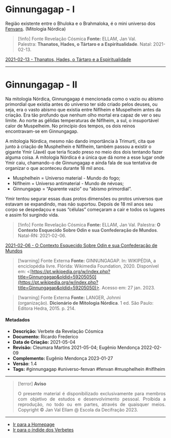 # Ginnungagap - I

Região existente entre o Bhuloka e o Brahmaloka, é o mini universo dos [Fenvans](Fenvans.md). (Mitologia Nórdica)

> [!info] Fonte Revelação Cósmica
> **Fonte:** ELLAM, Jan Val. Palestra: **Thanatos, Hades, o Tártaro e a Espiritualidade**. Natal: 2021-02-13.

[2021-02-13 - Thanatos, Hades, o Tártaro e a Espiritualidade](2021-02-13%20-%20Thanatos,%20Hades,%20o%20Tártaro%20e%20a%20Espiritualidade.md)

---
# Ginnungagap - II

Na mitologia Nórdica, Ginnungagap é mencionada como o vazio ou abismo primordial que existia antes do universo ter sido criado pelos deuses, ou seja, era o vasto abismo que existia entre Niflheim e Muspelheim antes da criação. Era tão profundo que nenhum olho mortal era capaz de ver o seu limite. Ao norte as gélidas temperaturas de Niflheim, a sul, o insuportável calor de Muspelheim. No princípio dos tempos, os dois reinos encontravam-se em Ginnungagap.

A mitologia Nórdica, mesmo não dando importância à Trimurti, cita que junto à criação de Musphelhein e Niflheim, também passou a existir o gigante Ymir (Javé) que teria ficado preso no meio dos dois tentando fazer alguma coisa. A mitologia Nórdica é a única que dá nome a esse lugar onde Ymir caiu, chamando-o de Ginnungagap e ainda fala de sua tentativa de organizar o que aconteceu durante 18 mil anos.

-   Musphelhein = Universo material - Mundo do fogo;
-   Niflheim = Universo antimaterial - Mundo de névoas;
-   Ginnungagap = “Aparente vazio” ou “abismo primordial”.

Ymir tentou segurar essas duas protos dimensões ou protos universos que estavam se expandindo, mas não suportou. Depois de 18 mil anos seu corpo se despedaçou e suas “células” começaram a cair e todos os lugares e assim foi surgindo vida.

> [!info] Fonte Revelação Cósmica
> **Fonte:** ELLAM, Jan Val. Palestra: **O Contexto Esquecido Sobre Odin e sua Confederação de Mundos**. Natal-RN: 2021-02-06.

[2021-02-06 - O Contexto Esquecido Sobre Odin e sua Confederação de Mundos](2021-02-06%20-%20O%20Contexto%20Esquecido%20Sobre%20Odin%20e%20sua%20Confederação%20de%20Mundos.md)

> [!warning] Fonte Externa
> **Fonte:** GINNUNGAGAP. In: WIKIPÉDIA, a enciclopédia livre. Flórida: Wikimedia Foundation, 2020. Disponível em: <[https://pt.wikipedia.org/w/index.php?title=Ginnungagap&oldid=59205050](https://pt.wikipedia.org/w/index.php?title=Ginnungagap&oldid=59205050)>. Acesso em: 27 jan. 2023.

> [!warning] Fonte Externa
> **Fonte:** LANGER, Johnni (organização). **Dicionário de Mitologia Nórdica**. 1 ed. São Paulo: Editora Hedra, 2015. p. 214.

#### Metadados

-   **Descrição:** Verbete da Revelação Cósmica
-   **Documento:** Ricardo Frederico
-   **Data de Criação:** 2021-05-04
-   **Revisão:** Cleumara Martins 2021-05-04; Eugênio Mendonça 2022-02-09
-   **Complemento:** Eugênio Mendonça 2023-01-27
-   **Versão**: 1.4
-   **Tags:** #ginnungagap #universo-fenvan #fenvan #musphelhein #niflheim

---
> [!error] **Aviso**
> <p align="justify">O presente material é disponibilizado exclusivamente para membros com objetivo de estudos e desenvolvimento pessoal. Proibida a reprodução, no todo ou em partes, através de quaisquer meios. Copyright © Jan Val Ellam @ Escola da Decifração 2023. </p>

---
- [Ir para a Homepage](Homepage.canvas)
- [Ir para o índide dos Verbetes](ÍNDIDE%20GERAL%20DOS%20VERBETES.canvas)